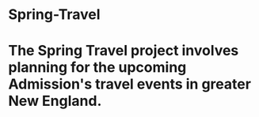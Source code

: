 # Spring-Travel
# The Spring Travel project involves planning for the upcoming Admission's travel events in greater New England.
